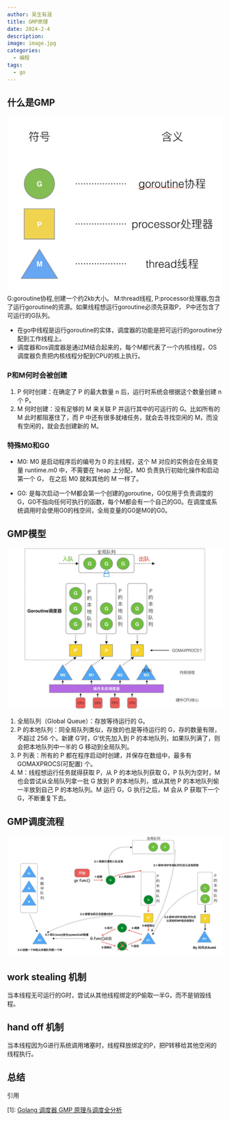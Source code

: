 ```yaml
---
author: 吴生有涯
title: GMP原理
date: 2024-2-4
description: 
image: image.jpg
categories:
  - 编程
tags:
  - go
---
```

## 什么是GMP
![Alt text](image-1.png)
G:goroutine协程,创建一个约2kb大小。
M:thread线程,
P:processor处理器,包含了运行goroutine的资源。如果线程想运行goroutine必须先获取P，
P中还包含了可运行的G队列。
- 在go中线程是运行goroutine的实体，调度器的功能是把可运行的goroutine分配到工作线程上。
- 调度器和os调度器是通过M结合起来的，每个M都代表了一个内核线程，OS调度器负责把内核线程分配到CPU的核上执行。
### P和M何时会被创建
1. P 何时创建：在确定了 P 的最大数量 n 后，运行时系统会根据这个数量创建 n 个 P。
2. M 何时创建：没有足够的 M 来关联 P 并运行其中的可运行的 G。比如所有的 M 此时都阻塞住了，而 P 中还有很多就绪任务，就会去寻找空闲的 M，而没有空闲的，就会去创建新的 M。
### 特殊M0和G0
- M0: M0 是启动程序后的编号为 0 的主线程，这个 M 对应的实例会在全局变量 runtime.m0 中，不需要在 heap 上分配，M0 负责执行初始化操作和启动第一个 G， 在之后 M0 就和其他的 M 一样了。

- G0: 是每次启动一个M都会第一个创建的goroutine，G0仅用于负责调度的G，G0不指向任何可执行的函数，每个M都会有一个自己的G0。在调度或系统调用时会使用G0的栈空间，全局变量的G0是M0的G0。
## GMP模型
![Alt text](image-2.png)
1. 全局队列（Global Queue）：存放等待运行的 G。
2. P 的本地队列：同全局队列类似，存放的也是等待运行的 G，存的数量有限，不超过 256 个。新建 G’时，G’优先加入到 P 的本地队列，如果队列满了，则会把本地队列中一半的 G 移动到全局队列。
3. P 列表：所有的 P 都在程序启动时创建，并保存在数组中，最多有 GOMAXPROCS(可配置) 个。
4. M：线程想运行任务就得获取 P，从 P 的本地队列获取 G，P 队列为空时，M 也会尝试从全局队列拿一批 G 放到 P 的本地队列，或从其他 P 的本地队列偷一半放到自己 P 的本地队列。M 运行 G，G 执行之后，M 会从 P 获取下一个 G，不断重复下去。

## GMP调度流程
![Alt text](image.png)

## work stealing 机制
当本线程无可运行的G时，尝试从其他线程绑定的P偷取一半G，而不是销毁线程。
## hand off 机制
当本线程因为G进行系统调用堵塞时，线程释放绑定的P，把P转移给其他空闲的线程执行。

## 总结

引用

[1]: [Golang 调度器 GMP 原理与调度全分析](https://learnku.com/articles/41728)